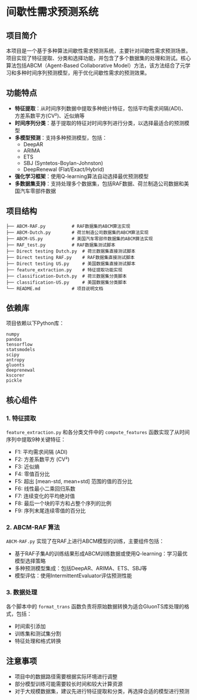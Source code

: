 # 间歇性需求预测系统

## 项目简介

本项目是一个基于多种算法间歇性需求预测系统，主要针对间歇性需求预测场景。项目实现了特征提取、分类和选择功能，并包含了多个数据集的处理和测试。核心算法包括ABCM（Agent-Based Collaborative Model）方法，该方法结合了元学习和多种时间序列预测模型，用于优化间歇性需求的预测效果。

## 功能特点

- **特征提取**：从时间序列数据中提取多种统计特征，包括平均需求间隔(ADI)、方差系数平方(CV²)、近似熵等
- **时间序列分类**：基于提取的特征对时间序列进行分类，以选择最适合的预测模型
- **多模型预测**：支持多种预测模型，包括：
  - DeepAR
  - ARIMA
  - ETS
  - SBJ (Syntetos-Boylan-Johnston)
  - DeepRenewal (Flat/Exact/Hybrid)
- **强化学习框架**：使用Q-learning算法自动选择最优预测模型
- **多数据集支持**：支持处理多个数据集，包括RAF数据、荷兰制造公司数据和美国汽车零部件数据

## 项目结构

```
├── ABCM-RAF.py          # RAF数据集的ABCM算法实现
├── ABCM-Dutch.py        # 荷兰制造公司数据集的ABCM算法实现
├── ABCM-US.py           # 美国汽车零部件数据集的ABCM算法实现
├── RAF_test.py          # RAF数据集测试脚本
├── Direct testing Dutch.py  # 荷兰数据集直接测试脚本
├── Direct testing RAF.py    # RAF数据集直接测试脚本
├── Direct testing US.py     # 美国数据集直接测试脚本
├── feature_extraction.py    # 特征提取功能实现
├── classification-Dutch.py  # 荷兰数据集分类脚本
├── classification-US.py     # 美国数据集分类脚本
└── README.md            # 项目说明文档
```

## 依赖库

项目依赖以下Python库：

```
numpy
pandas
tensorflow
statsmodels
scipy
antropy
gluonts
deeprenewal
kscorer
pickle
```

## 核心组件

### 1. 特征提取

`feature_extraction.py` 和各分类文件中的 `compute_features` 函数实现了从时间序列中提取9种关键特征：

- F1: 平均需求间隔 (ADI)
- F2: 方差系数平方 (CV²)
- F3: 近似熵
- F4: 零值百分比
- F5: 超出 [mean-std, mean+std] 范围的值的百分比
- F6: 线性最小二乘回归系数
- F7: 连续变化的平均绝对值
- F8: 最后一个块的平方和占整个序列的比例
- F9: 序列末尾连续零值的百分比

### 2. ABCM-RAF 算法

`ABCM-RAF.py` 实现了在RAF上进行ABCM模型的训练，主要组件包括：
- 基于RAF子集A的训练结果形成ABCM训练数据或使用Q-learning：学习最优模型选择策略
- 多种预测模型集成：包括DeepAR、ARIMA、ETS、SBJ等
- 模型评估：使用IntermittentEvaluator评估预测性能

### 3. 数据处理

各个脚本中的 `format_trans` 函数负责将原始数据转换为适合GluonTS库处理的格式，包括：

- 时间索引添加
- 训练集和测试集分割
- 特征处理和格式转换

## 注意事项

- 项目中的数据路径需要根据实际环境进行调整
- 部分模型训练可能需要较长时间和较大计算资源
- 对于大规模数据集，建议先进行特征提取和分类，再选择合适的模型进行预测
